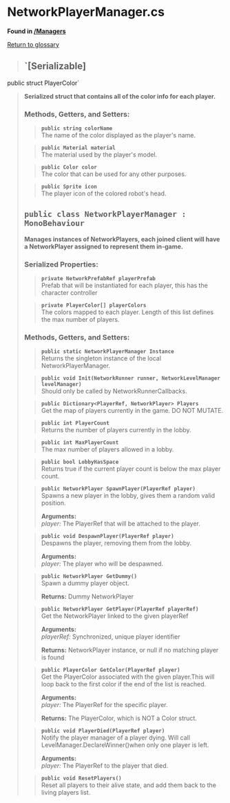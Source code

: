 # NetworkPlayerManager.cs
**Found in [/Managers](../BALLISTIC/Assets/Scripts/Managers/NetworkPlayerManager.cs)**

[Return to glossary](glossary.md)

> ## `[Serializable]
public struct PlayerColor`
> **Serialized struct that contains all of the color info for each player.**
> 
> ### **Methods, Getters, and Setters:**
>> **`public string colorName`**\
>> The name of the color displayed as the player's name.
>> 
> 
>> **`public Material material`**\
>> The material used by the player's model.
>> 
> 
>> **`public Color color`**\
>> The color that can be used for any other purposes.
>> 
> 
>> **`public Sprite icon`**\
>> The player icon of the colored robot's head.
>> 
> 
> ## `public class NetworkPlayerManager : MonoBehaviour`
> **Manages instances of NetworkPlayers, each joined client will have a NetworkPlayer assigned to represent them in-game.**
> 
> ### **Serialized Properties:**
>> **`private NetworkPrefabRef playerPrefab`**\
>> Prefab that will be instantiated for each player, this has the character controller
> 
>> **`private PlayerColor[] playerColors`**\
>> The colors mapped to each player. Length of this list defines the max number of players.
> 
> ### **Methods, Getters, and Setters:**
>> **`public static NetworkPlayerManager Instance`**\
>> Returns the singleton instance of the local NetworkPlayerManager.
>> 
> 
>> **`public void Init(NetworkRunner runner, NetworkLevelManager levelManager)`**\
>> Should only be called by NetworkRunnerCallbacks.
>> 
> 
>> **`public Dictionary<PlayerRef, NetworkPlayer> Players`**\
>> Get the map of players currently in the game. DO NOT MUTATE.
>> 
> 
>> **`public int PlayerCount`**\
>> Returns the number of players currently in the lobby.
>> 
> 
>> **`public int MaxPlayerCount`**\
>> The max number of players allowed in a lobby.
>> 
> 
>> **`public bool LobbyHasSpace`**\
>> Returns true if the current player count is below the max player count.
>> 
> 
>> **`public NetworkPlayer SpawnPlayer(PlayerRef player)`**\
>> Spawns a new player in the lobby, gives them a random valid position.
>> 
>> **Arguments:**\
>> *player:* The PlayerRef that will be attached to the player.
> 
>> **`public void DespawnPlayer(PlayerRef player)`**\
>> Despawns the player, removing them from the lobby.
>> 
>> **Arguments:**\
>> *player:* The player who will be despawned.
> 
>> **`public NetworkPlayer GetDummy()`**\
>> Spawn a dummy player object.
>> 
>>
>>**Returns:** Dummy NetworkPlayer
> 
>> **`public NetworkPlayer GetPlayer(PlayerRef playerRef)`**\
>> Get the NetworkPlayer linked to the given playerRef
>> 
>> **Arguments:**\
>> *playerRef:* Synchronized, unique player identifier
>>
>>**Returns:** NetworkPlayer instance, or null if no matching player is found
> 
>> **`public PlayerColor GetColor(PlayerRef player)`**\
>> Get the PlayerColor associated with the given player.This will loop back to the first color if the end of the list is reached.
>> 
>> **Arguments:**\
>> *player:* The PlayerRef for the specific player.
>>
>>**Returns:** The PlayerColor, which is NOT a Color struct.
> 
>> **`public void PlayerDied(PlayerRef player)`**\
>> Notify the player manager of a player dying. Will call LevelManager.DeclareWinner()when only one player is left.
>> 
>> **Arguments:**\
>> *player:* The PlayerRef to the player that died.
> 
>> **`public void ResetPlayers()`**\
>> Reset all players to their alive state, and add them back to the living players list.
>> 
> 
